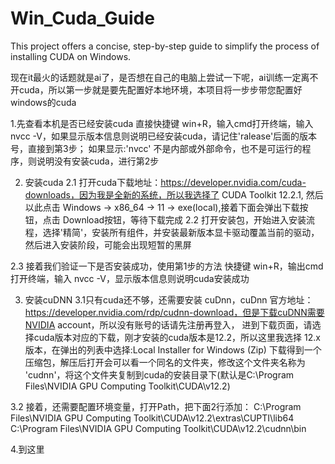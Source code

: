 # Win_Cuda_Guide
This project offers a concise, step-by-step guide to simplify the process of installing CUDA on Windows.

现在it最火的话题就是ai了，是否想在自己的电脑上尝试一下呢，ai训练一定离不开cuda，所以第一步就是要先配置好本地环境，本项目将一步步带您配置好windows的cuda

1.先查看本机是否已经安装cuda
直接快捷键 win+R，输入cmd打开终端，输入 nvcc -V，如果显示版本信息则说明已经安装cuda，请记住'ralease'后面的版本号，直接到第3步；
如果显示:'nvcc' 不是内部或外部命令，也不是可运行的程序，则说明没有安装cuda，进行第2步

2. 安装cuda
2.1 打开cuda下载地址：https://developer.nvidia.com/cuda-downloads，因为我是全新的系统，所以我选择了 CUDA Toolkit 12.2.1,
然后以此点击 Windows -> x86_64 -> 11 -> exe(local),接着下面会弹出下载按钮，点击 Download按钮，等待下载完成
2.2 打开安装包，开始进入安装流程，选择'精简'，安装所有组件，并安装最新版本显卡驱动覆盖当前的驱动，然后进入安装阶段，可能会出现短暂的黑屏

2.3 接着我们验证一下是否安装成功，使用第1步的方法 快捷键 win+R，输出cmd打开终端，输入 nvcc -V，显示版本信息则说明cuda安装成功

3. 安装cuDNN
3.1只有cuda还不够，还需要安装 cuDnn，cuDnn 官方地址：https://developer.nvidia.com/rdp/cudnn-download，但是下载cuDNN需要NVIDIA account，所以没有账号的话请先注册再登入，
进到下载页面，请选择cuda版本对应的下载，刚才安装的cuda版本是12.2，所以这里我选择 12.x版本，在弹出的列表中选择:Local Installer for Windows (Zip)
下载得到一个压缩包，解压后打开会可以看一个同名的文件夹，修改这个文件夹名称为 'cudnn'，将这个文件夹复制到cuda的安装目录下(默认是C:\Program Files\NVIDIA GPU Computing Toolkit\CUDA\v12.2)

3.2 接着，还需要配置环境变量，打开Path，把下面2行添加：
C:\Program Files\NVIDIA GPU Computing Toolkit\CUDA\v12.2\extras\CUPTI\lib64
C:\Program Files\NVIDIA GPU Computing Toolkit\CUDA\v12.2\cudnn\bin

4.到这里
